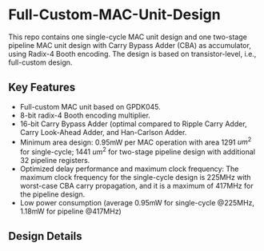 # Full-Custom-MAC-Unit-Design
This repo contains one single-cycle MAC unit design and one two-stage pipeline MAC unit design with Carry Bypass Adder (CBA) as accumulator, using Radix-4 Booth encoding. The design is based on transistor-level, i.e., full-custom design.

## Key Features
- Full-custom MAC unit based on GPDK045.
- 8-bit radix-4 Booth encoding multiplier.
- 16-bit Carry Bypass Adder (optimal compared to Ripple Carry Adder, Carry Look-Ahead Adder, and Han-Carlson Adder.
- Minimum area design: 0.95mW per MAC operation with area 1291 $um^2$ for single-cycle; 1441 $um^2$ for two-stage pipeline design with additional 32 pipeline registers. 
- Optimized delay performance and maximum clock frequency: The maximum clock frequency for the single-cycle design is 225MHz with worst-case CBA carry propagation, and it is a maximum of 417MHz for the pipeline design.
- Low power consumption (average 0.95mW for single-cycle @225MHz, 1.18mW for pipeline @417MHz)

## Design Details

